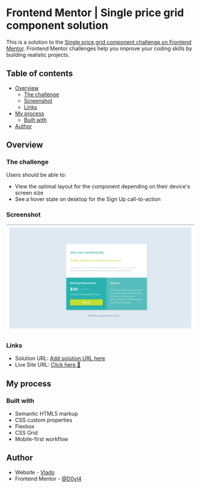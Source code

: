 # Frontend Mentor | Single price grid component solution

This is a solution to the [Single price grid component challenge on Frontend Mentor](https://www.frontendmentor.io/challenges/single-price-grid-component-5ce41129d0ff452fec5abbbc). Frontend Mentor challenges help you improve your coding skills by building realistic projects.

## Table of contents

- [Overview](#overview)
  - [The challenge](#the-challenge)
  - [Screenshot](#screenshot)
  - [Links](#links)
- [My process](#my-process)
  - [Built with](#built-with)
- [Author](#author)

## Overview

### The challenge

Users should be able to:

- View the optimal layout for the component depending on their device's screen size
- See a hover state on desktop for the Sign Up call-to-action

### Screenshot

![](./design/desktop-preview.png)

### Links

- Solution URL: [Add solution URL here](https://your-solution-url.com)
- Live Site URL: [Click here 🤠](https://single-price-grid-c0mponent.netlify.app)

## My process

### Built with

- Semantic HTML5 markup
- CSS custom properties
- Flexbox
- CSS Grid
- Mobile-first workflow

## Author

- Website - [Vlado](https://dovla.me)
- Frontend Mentor - [@D0vl4](https://www.frontendmentor.io/profile/Dovl4)
